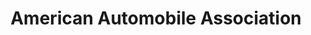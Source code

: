 ---
title: "American Automobile Association"
url: /san-juan/american-automobile-association/
shop: travel agency
---